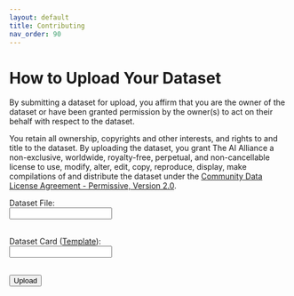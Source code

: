 ```yaml
---
layout: default
title: Contributing
nav_order: 90
---
```


# How to Upload Your Dataset

By submitting a dataset for upload, you affirm that you are the owner of the dataset
or have been granted permission by the owner(s) to act on their behalf with respect
to the dataset.

You retain all ownership, copyrights and other interests, and rights to and title to the
dataset.  By uploading the dataset, you grant The AI Alliance a non-exclusive, worldwide,
royalty-free, perpetual, and non-cancellable license to use, modify, alter, edit, copy,
reproduce, display, make compilations of and distribute the dataset under the
[Community Data License Agreement - Permissive, Version 2.0](https://cdla.dev/permissive-2-0/).

<form action="#" method="post">
  
  <label for="dataset">Dataset File:</label><br>
  <input type="text" id="dataset" name="dataset"><br><br>

  <label for="domain">Dataset Card ([Template](dataset-card/dataset-card_template.md)):</label><br>
  <input type="text" id="datasetcard" name="datasetcard"><br><br>
  
  <input type="submit" value="Upload">
</form>
